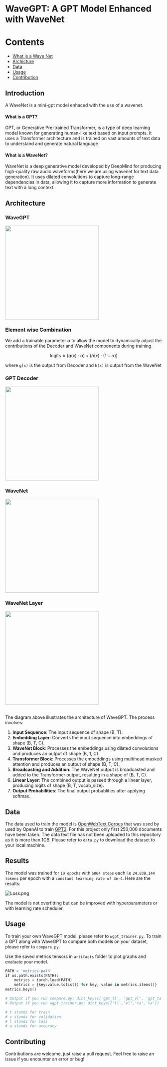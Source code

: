 # WaveGPT: A GPT Model Enhanced with WaveNet

# Contents
- [What is a Wave Net](#Introduction)
- [Archicture](#architecture)
- [Data](#data)
- [Usage](#usage)
- [Contribution](#contributing)


## Introduction

A WaveNet is a mini-gpt model enhaced with the use of a wavenet.

#### What is a GPT?  
 GPT, or Generative Pre-trained Transformer, is a type of deep learning model known for generating human-like text based on input prompts. It uses a Transformer architecture and is trained on vast amounts of text data to understand and generate natural language

#### What is a WaveNet?  
 WaveNet is a deep generative model developed by DeepMind for producing high-quality raw audio waveforms(here we are using wavenet for text data generation). It uses dilated convolutions to capture long-range dependencies in data, allowing it to capture more information to generate text with a long context.


## Architecture

### WaveGPT
<img src="img/wavegpt_.jpg" width=300><br>
    

### Element wise Combination

We add a trainable parameter $\alpha$ to allow the model to dynamically adjust the contributions of the Decoder and WaveNet components during training. 

$$\text{logits} = (g(x) \cdot \alpha) + (h(x) \cdot (1 - \alpha))$$

where `g(x)` is the output from Decoder and `h(x)` is output from the WaveNet


### GPT Decoder
<img src="img/decoder_.png" width=300><br>


### WaveNet
<img src="img/WaveNet.png" width=300><br>


### WaveNet Layer
<img src="img/WaveNetLayer.png" width=300><br><br>


The diagram above illustrates the architecture of WaveGPT. The process involves:

1. **Input Sequence**: The input sequence of shape (B, T).
2. **Embedding Layer**: Converts the input sequence into embeddings of shape (B, T, C).
3. **WaveNet Block**: Processes the embeddings using dilated convolutions and produces an output of shape (B, 1, C).
4. **Transformer Block**: Processes the embeddings using multihead masked attention and produces an output of shape (B, T, C).
5. **Broadcasting and Addition**: The WaveNet output is broadcasted and added to the Transformer output, resulting in a shape of (B, T, C).
6. **Linear Layer**: The combined output is passed through a linear layer, producing logits of shape (B, T, vocab_size).
7. **Output Probabilities**: The final output probablities after applying softmax.


## Data

The data used to train the model is [OpenWebText Corpus](https://huggingface.co/datasets/Skylion007/openwebtext) that was used by used by OpenAI to train [GPT2](https://d4mucfpksywv.cloudfront.net/better-language-models/language_models_are_unsupervised_multitask_learners.pdf). For this project only first 250,000 documents have been taken. The data text file has not been uploaded to this repository as it is more than 1GB. Please refer to `data.py` to download the dataset to your local machine.

## Results

The model was trained for `10 epochs` with `6064 steps` each i.e `24,838,144 tokens` per epoch with a `constant learning rate of 3e-4`. Here are the results:

![Loss.png](img/Loss.png)

The model is not overfitting but can be improved with hyperparameters or with learning rate scheduler.

## Usage

To train your own WaveGPT model, please refer to `wgpt_trainer.py`. To train a GPT along with WaveGPT to compare both models on your dataset, please refer to `compare.py`. 

Use the saved metrics tensors in `artifacts` folder to plot graphs and evaluate your model.
```python
PATH = 'metrics-path'
if os.path.exists(PATH):
    metrics = torch.load(PATH)
    metrics = {key:value.tolist() for key, value in metrics.items()}
metrics.keys()

# Output if you run compare.py: dict_keys(['gpt_tl', 'gpt_vl', 'gpt_ta', 'gpt_va', 'wave_tl', 'wave_vl', 'wave_ta', 'wave_va'])
# Output if you run wgpt_trainer.py: dict_keys(['tl','vl','ta','va'])

# t stands for train
# v stands for validation
# l stands for loss
# a stands for accuracy
```


## Contributing

Contributions are welcome, just raise a pull request. Feel free to raise an issue if you encounter an error or bug!